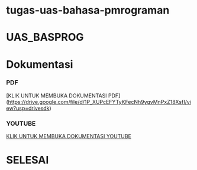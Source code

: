 # tugas-uas-bahasa-pmrograman
# UAS_BASPROG
# Dokumentasi
### PDF 
[KLIK UNTUK MEMBUKA DOKUMENTASI PDF] (https://drive.google.com/file/d/1P_XUPcEFYTyKFecNh9ygvMnPxZ18XsfI/view?usp=drivesdk)
### YOUTUBE 
[KLIK UNTUK MEMBUKA DOKUMENTASI YOUTUBE](https://youtu.be/33rDQQZHbwY)
# SELESAI

